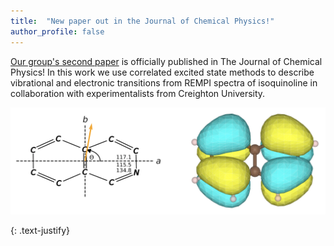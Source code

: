 ```yaml
---
title:  "New paper out in the Journal of Chemical Physics!"
author_profile: false
---
```


[Our group's second paper](https://pubs.aip.org/aip/jcp/article/159/13/134305/2914200) 
is officially published in The Journal of Chemical Physics! In this work we use correlated excited state methods to describe vibrational and electronic transitions from REMPI spectra of isoquinoline in collaboration with experimentalists from Creighton University.

 <img src="/assets/images/jcp-2023-2.png" alt="">
 
{: .text-justify}
